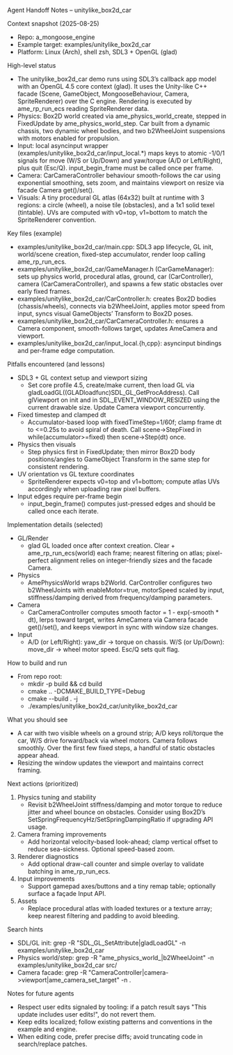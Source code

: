 Agent Handoff Notes – unitylike_box2d_car

Context snapshot (2025-08-25)
- Repo: a_mongoose_engine
- Example target: examples/unitylike_box2d_car
- Platform: Linux (Arch), shell zsh, SDL3 + OpenGL (glad)

High-level status
- The unitylike_box2d_car demo runs using SDL3’s callback app model with an OpenGL 4.5 core context (glad). It uses the Unity-like C++ facade (Scene, GameObject, MongooseBehaviour, Camera, SpriteRenderer) over the C engine. Rendering is executed by ame_rp_run_ecs reading SpriteRenderer data.
- Physics: Box2D world created via ame_physics_world_create, stepped in FixedUpdate by ame_physics_world_step. Car built from a dynamic chassis, two dynamic wheel bodies, and two b2WheelJoint suspensions with motors enabled for propulsion.
- Input: local asyncinput wrapper (examples/unitylike_box2d_car/input_local.*) maps keys to atomic -1/0/1 signals for move (W/S or Up/Down) and yaw/torque (A/D or Left/Right), plus quit (Esc/Q). input_begin_frame must be called once per frame.
- Camera: CarCameraController behaviour smooth-follows the car using exponential smoothing, sets zoom, and maintains viewport on resize via facade Camera get()/set().
- Visuals: A tiny procedural GL atlas (64x32) built at runtime with 3 regions: a circle (wheel), a noise tile (obstacles), and a 1x1 solid texel (tintable). UVs are computed with v0=top, v1=bottom to match the SpriteRenderer convention.

Key files (example)
- examples/unitylike_box2d_car/main.cpp: SDL3 app lifecycle, GL init, world/scene creation, fixed-step accumulator, render loop calling ame_rp_run_ecs.
- examples/unitylike_box2d_car/GameManager.h (CarGameManager): sets up physics world, procedural atlas, ground, car (CarController), camera (CarCameraController), and spawns a few static obstacles over early fixed frames.
- examples/unitylike_box2d_car/CarController.h: creates Box2D bodies (chassis/wheels), connects via b2WheelJoint, applies motor speed from input, syncs visual GameObjects’ Transform to Box2D poses.
- examples/unitylike_box2d_car/CarCameraController.h: ensures a Camera component, smooth-follows target, updates AmeCamera and viewport.
- examples/unitylike_box2d_car/input_local.{h,cpp}: asyncinput bindings and per-frame edge computation.

Pitfalls encountered (and lessons)
- SDL3 + GL context setup and viewport sizing
  - Set core profile 4.5, create/make current, then load GL via gladLoadGL((GLADloadfunc)SDL_GL_GetProcAddress). Call glViewport on init and in SDL_EVENT_WINDOW_RESIZED using the current drawable size. Update Camera viewport concurrently.
- Fixed timestep and clamped dt
  - Accumulator-based loop with fixedTimeStep=1/60f; clamp frame dt to <=0.25s to avoid spiral of death. Call scene->StepFixed in while(accumulator>=fixed) then scene->Step(dt) once.
- Physics then visuals
  - Step physics first in FixedUpdate; then mirror Box2D body positions/angles to GameObject Transform in the same step for consistent rendering.
- UV orientation vs GL texture coordinates
  - SpriteRenderer expects v0=top and v1=bottom; compute atlas UVs accordingly when uploading raw pixel buffers.
- Input edges require per-frame begin
  - input_begin_frame() computes just-pressed edges and should be called once each iterate.

Implementation details (selected)
- GL/Render
  - glad GL loaded once after context creation. Clear + ame_rp_run_ecs(world) each frame; nearest filtering on atlas; pixel-perfect alignment relies on integer-friendly sizes and the facade Camera.
- Physics
  - AmePhysicsWorld wraps b2World. CarController configures two b2WheelJoints with enableMotor=true, motorSpeed scaled by input, stiffness/damping derived from frequency/damping parameters.
- Camera
  - CarCameraController computes smooth factor = 1 - exp(-smooth * dt), lerps toward target, writes AmeCamera via Camera facade get()/set(), and keeps viewport in sync with window size changes.
- Input
  - A/D (or Left/Right): yaw_dir -> torque on chassis. W/S (or Up/Down): move_dir -> wheel motor speed. Esc/Q sets quit flag.

How to build and run
- From repo root:
  - mkdir -p build && cd build
  - cmake .. -DCMAKE_BUILD_TYPE=Debug
  - cmake --build . -j
  - ./examples/unitylike_box2d_car/unitylike_box2d_car

What you should see
- A car with two visible wheels on a ground strip; A/D keys roll/torque the car, W/S drive forward/back via wheel motors. Camera follows smoothly. Over the first few fixed steps, a handful of static obstacles appear ahead.
- Resizing the window updates the viewport and maintains correct framing.

Next actions (prioritized)
1) Physics tuning and stability
   - Revisit b2WheelJoint stiffness/damping and motor torque to reduce jitter and wheel bounce on obstacles. Consider using Box2D’s SetSpringFrequencyHz/SetSpringDampingRatio if upgrading API usage.
2) Camera framing improvements
   - Add horizontal velocity-based look-ahead; clamp vertical offset to reduce sea-sickness. Optional speed-based zoom.
3) Renderer diagnostics
   - Add optional draw-call counter and simple overlay to validate batching in ame_rp_run_ecs.
4) Input improvements
   - Support gamepad axes/buttons and a tiny remap table; optionally surface a façade Input API.
5) Assets
   - Replace procedural atlas with loaded textures or a texture array; keep nearest filtering and padding to avoid bleeding.

Search hints
- SDL/GL init: grep -R "SDL_GL_SetAttribute\|gladLoadGL" -n examples/unitylike_box2d_car
- Physics world/step: grep -R "ame_physics_world_\|b2WheelJoint" -n examples/unitylike_box2d_car src/
- Camera facade: grep -R "CameraController\|camera->viewport\|ame_camera_set_target" -n .

Notes for future agents
- Respect user edits signaled by tooling: if a patch result says "This update includes user edits!", do not revert them.
- Keep edits localized; follow existing patterns and conventions in the example and engine.
- When editing code, prefer precise diffs; avoid truncating code in search/replace patches.

